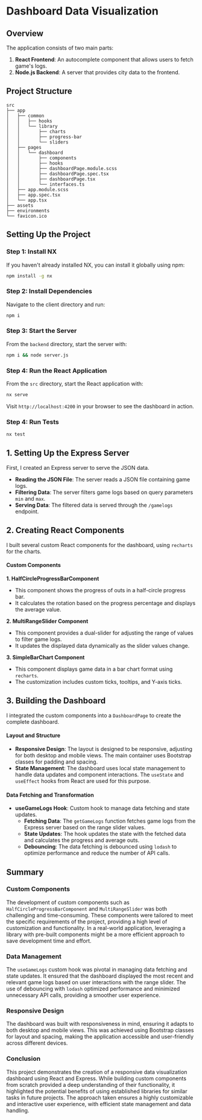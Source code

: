 # Dashboard Data Visualization


## Overview

The application consists of two main parts:

1. **React Frontend**: An autocomplete component that allows users to fetch game's logs.
2. **Node.js Backend**: A server that provides city data to the frontend.

## Project Structure

```
src
├── app
│   ├── common
│   │   ├── hooks
│   │   └── library
│   │       ├── charts
│   │       ├── progress-bar
│   │       └── sliders
│   ├── pages
│   │   └── dashboard
│   │       ├── components
│   │       ├── hooks
│   │       ├── dashboardPage.module.scss
│   │       ├── dashboardPage.spec.tsx
│   │       ├── dashboardPage.tsx
│   │       └── interfaces.ts
│   ├── app.module.scss
│   ├── app.spec.tsx
│   └── app.tsx
├── assets
├── environments
└── favicon.ico

```


## Setting Up the Project

### Step 1: Install NX

If you haven't already installed NX, you can install it globally using npm:

```bash
npm install -g nx
```

### Step 2: Install Dependencies

Navigate to the client directory and run:

```bash
npm i
```

### Step 3: Start the Server

From the `backend` directory, start the server with:

```bash
npm i && node server.js
```

### Step 4: Run the React Application

From the `src` directory, start the React application with:

```bash
nx serve
```

Visit `http://localhost:4200` in your browser to see the dashboard in action.

### Step 4: Run Tests

```bash
nx test
```

## 1. Setting Up the Express Server

First, I created an Express server to serve the JSON data.

- **Reading the JSON File**: The server reads a JSON file containing game logs.
- **Filtering Data**: The server filters game logs based on query parameters `min` and `max`.
- **Serving Data**: The filtered data is served through the `/gamelogs` endpoint.

## 2. Creating React Components

I built several custom React components for the dashboard, using `recharts` for the charts.

#### Custom Components

**1. HalfCircleProgressBarComponent**

   - This component shows the progress of outs in a half-circle progress bar.
   - It calculates the rotation based on the progress percentage and displays the average value.

**2. MultiRangeSlider Component**

   - This component provides a dual-slider for adjusting the range of values to filter game logs.
   - It updates the displayed data dynamically as the slider values change.

**3. SimpleBarChart Component**

   - This component displays game data in a bar chart format using `recharts`.
   - The customization includes custom ticks, tooltips, and Y-axis ticks.

## 3. Building the Dashboard

I integrated the custom components into a `DashboardPage` to create the complete dashboard.

#### Layout and Structure

- **Responsive Design**: The layout is designed to be responsive, adjusting for both desktop and mobile views. The main container uses Bootstrap classes for padding and spacing.
- **State Management**: The dashboard uses local state management to handle data updates and component interactions. The `useState` and `useEffect` hooks from React are used for this purpose.


#### Data Fetching and Transformation

- **useGameLogs Hook**: Custom hook to manage data fetching and state updates.
  - **Fetching Data**: The `getGameLogs` function fetches game logs from the Express server based on the range slider values.
  - **State Updates**: The hook updates the state with the fetched data and calculates the progress and average outs.
  - **Debouncing**: The data fetching is debounced using `lodash` to optimize performance and reduce the number of API calls.


## Summary

### Custom Components

The development of custom components such as `HalfCircleProgressBarComponent` and `MultiRangeSlider` was both challenging and time-consuming. These components were tailored to meet the specific requirements of the project, providing a high level of customization and functionality. In a real-world application, leveraging a library with pre-built components might be a more efficient approach to save development time and effort.

### Data Management

The `useGameLogs` custom hook was pivotal in managing data fetching and state updates. It ensured that the dashboard displayed the most recent and relevant game logs based on user interactions with the range slider. The use of debouncing with `lodash` optimized performance and minimized unnecessary API calls, providing a smoother user experience.

### Responsive Design

The dashboard was built with responsiveness in mind, ensuring it adapts to both desktop and mobile views. This was achieved using Bootstrap classes for layout and spacing, making the application accessible and user-friendly across different devices.

### Conclusion

This project demonstrates the creation of a responsive data visualization dashboard using React and Express. While building custom components from scratch provided a deep understanding of their functionality, it highlighted the potential benefits of using established libraries for similar tasks in future projects. The approach taken ensures a highly customizable and interactive user experience, with efficient state management and data handling.


